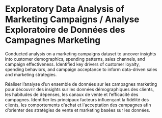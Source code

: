 # Exploratory Data Analysis of Marketing Campaigns / Analyse Exploratoire de Données des Campagnes Marketing 
 
Conducted analysis on a marketing campaigns dataset to uncover insights into customer demographics, spending patterns, sales channels, and campaign effectiveness. Identified key drivers of customer loyalty, spending behaviors, and campaign acceptance to inform data-driven sales and marketing strategies.

Réaliser l’analyse d’un ensemble de données sur les campagnes marketing pour découvrir des insights sur les données démographiques des clients, les habitudes de dépenses, les canaux de vente et l’efficacité des campagnes. Identifier les principaux facteurs influençant la fidélité des clients, les comportements d'achat et l'acceptation des campagnes afin d’orienter des stratégies de vente et marketing basées sur les données.
